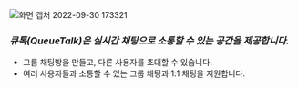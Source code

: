 ![화면 캡처 2022-09-30 173321](https://user-images.githubusercontent.com/73919235/193351203-bb5cbc68-12ff-4ad0-a134-0edb1cc6b558.jpg)

### ***큐톡(QueueTalk)은 실시간 채팅으로 소통할 수 있는 공간을 제공합니다.***
- 그룹 채팅방을 만들고, 다른 사용자를 초대할 수 있습니다.
- 여러 사용자들과 소통할 수 있는 그룹 채팅과 1:1 채팅을 지원합니다.
